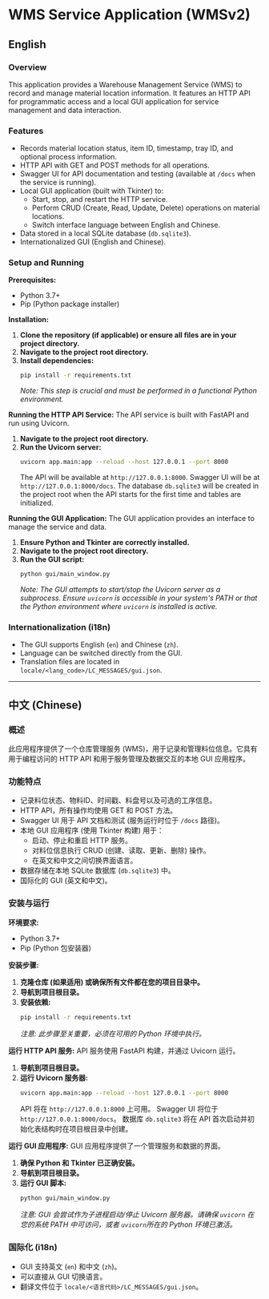 # WMS Service Application (WMSv2)

## English

### Overview
This application provides a Warehouse Management Service (WMS) to record and manage material location information. It features an HTTP API for programmatic access and a local GUI application for service management and data interaction.

### Features
- Records material location status, item ID, timestamp, tray ID, and optional process information.
- HTTP API with GET and POST methods for all operations.
- Swagger UI for API documentation and testing (available at `/docs` when the service is running).
- Local GUI application (built with Tkinter) to:
    - Start, stop, and restart the HTTP service.
    - Perform CRUD (Create, Read, Update, Delete) operations on material locations.
    - Switch interface language between English and Chinese.
- Data stored in a local SQLite database (`db.sqlite3`).
- Internationalized GUI (English and Chinese).

### Setup and Running

**Prerequisites:**
- Python 3.7+
- Pip (Python package installer)

**Installation:**
1.  **Clone the repository (if applicable) or ensure all files are in your project directory.**
2.  **Navigate to the project root directory.**
3.  **Install dependencies:**
    ```bash
    pip install -r requirements.txt
    ```
    *Note: This step is crucial and must be performed in a functional Python environment.*

**Running the HTTP API Service:**
The API service is built with FastAPI and run using Uvicorn.
1.  **Navigate to the project root directory.**
2.  **Run the Uvicorn server:**
    ```bash
    uvicorn app.main:app --reload --host 127.0.0.1 --port 8000
    ```
    The API will be available at `http://127.0.0.1:8000`.
    Swagger UI will be at `http://127.0.0.1:8000/docs`.
    The database `db.sqlite3` will be created in the project root when the API starts for the first time and tables are initialized.

**Running the GUI Application:**
The GUI application provides an interface to manage the service and data.
1.  **Ensure Python and Tkinter are correctly installed.**
2.  **Navigate to the project root directory.**
3.  **Run the GUI script:**
    ```bash
    python gui/main_window.py
    ```
    *Note: The GUI attempts to start/stop the Uvicorn server as a subprocess. Ensure `uvicorn` is accessible in your system's PATH or that the Python environment where `uvicorn` is installed is active.*

### Internationalization (i18n)
- The GUI supports English (`en`) and Chinese (`zh`).
- Language can be switched directly from the GUI.
- Translation files are located in `locale/<lang_code>/LC_MESSAGES/gui.json`.

---

## 中文 (Chinese)

### 概述
此应用程序提供了一个仓库管理服务 (WMS)，用于记录和管理料位信息。它具有用于编程访问的 HTTP API 和用于服务管理及数据交互的本地 GUI 应用程序。

### 功能特点
- 记录料位状态、物料ID、时间戳、料盘号以及可选的工序信息。
- HTTP API，所有操作均使用 GET 和 POST 方法。
- Swagger UI 用于 API 文档和测试 (服务运行时位于 `/docs` 路径)。
- 本地 GUI 应用程序 (使用 Tkinter 构建) 用于：
    - 启动、停止和重启 HTTP 服务。
    - 对料位信息执行 CRUD (创建、读取、更新、删除) 操作。
    - 在英文和中文之间切换界面语言。
- 数据存储在本地 SQLite 数据库 (`db.sqlite3`) 中。
- 国际化的 GUI (英文和中文)。

### 安装与运行

**环境要求:**
- Python 3.7+
- Pip (Python 包安装器)

**安装步骤:**
1.  **克隆仓库 (如果适用) 或确保所有文件都在您的项目目录中。**
2.  **导航到项目根目录。**
3.  **安装依赖:**
    ```bash
    pip install -r requirements.txt
    ```
    *注意: 此步骤至关重要，必须在可用的 Python 环境中执行。*

**运行 HTTP API 服务:**
API 服务使用 FastAPI 构建，并通过 Uvicorn 运行。
1.  **导航到项目根目录。**
2.  **运行 Uvicorn 服务器:**
    ```bash
    uvicorn app.main:app --reload --host 127.0.0.1 --port 8000
    ```
    API 将在 `http://127.0.0.1:8000` 上可用。
    Swagger UI 将位于 `http://127.0.0.1:8000/docs`。
    数据库 `db.sqlite3` 将在 API 首次启动并初始化表结构时在项目根目录中创建。

**运行 GUI 应用程序:**
GUI 应用程序提供了一个管理服务和数据的界面。
1.  **确保 Python 和 Tkinter 已正确安装。**
2.  **导航到项目根目录。**
3.  **运行 GUI 脚本:**
    ```bash
    python gui/main_window.py
    ```
    *注意: GUI 会尝试作为子进程启动/停止 Uvicorn 服务器。请确保 `uvicorn` 在您的系统 PATH 中可访问，或者 `uvicorn`所在的 Python 环境已激活。*

### 国际化 (i18n)
- GUI 支持英文 (`en`) 和中文 (`zh`)。
- 可以直接从 GUI 切换语言。
- 翻译文件位于 `locale/<语言代码>/LC_MESSAGES/gui.json`。